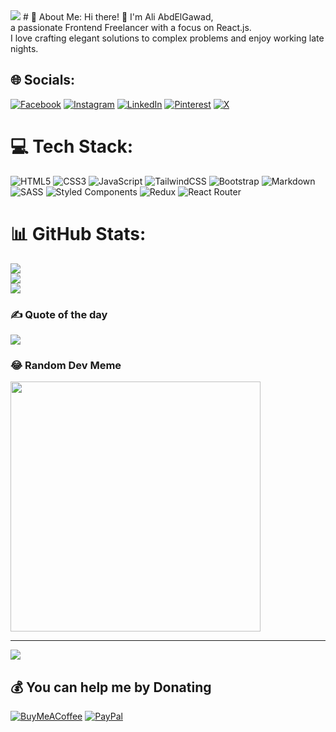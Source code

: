 <img src="https://cdnb.artstation.com/p/assets/images/images/048/282/733/original/exceptrea-gamerroom-1-revisioned-0.gif?1649761105"/>
# 💫 About Me:
Hi there! 👋 I'm Ali AbdElGawad,<br>a passionate Frontend Freelancer with a focus on React.js.<br>I love crafting elegant solutions to complex problems and enjoy working late nights. 


## 🌐 Socials:
[![Facebook](https://img.shields.io/badge/Facebook-%231877F2.svg?logo=Facebook&logoColor=white)](https://facebook.com/aliabdelgawad99) [![Instagram](https://img.shields.io/badge/Instagram-%23E4405F.svg?logo=Instagram&logoColor=white)](https://instagram.com/AliAbdElGawad_) [![LinkedIn](https://img.shields.io/badge/LinkedIn-%230077B5.svg?logo=linkedin&logoColor=white)](https://linkedin.com/in/ali-abdelgawad-656b12223) [![Pinterest](https://img.shields.io/badge/Pinterest-%23E60023.svg?logo=Pinterest&logoColor=white)](https://pinterest.com/AliAbdElGawad_) [![X](https://img.shields.io/badge/X-black.svg?logo=X&logoColor=white)](https://x.com/_AliAbdElGawad) 

# 💻 Tech Stack:
![HTML5](https://img.shields.io/badge/html5-%23E34F26.svg?style=for-the-badge&logo=html5&logoColor=white) ![CSS3](https://img.shields.io/badge/css3-%231572B6.svg?style=for-the-badge&logo=css3&logoColor=white) ![JavaScript](https://img.shields.io/badge/javascript-%23323330.svg?style=for-the-badge&logo=javascript&logoColor=%23F7DF1E) ![TailwindCSS](https://img.shields.io/badge/tailwindcss-%2338B2AC.svg?style=for-the-badge&logo=tailwind-css&logoColor=white)
 ![Bootstrap](https://img.shields.io/badge/bootstrap-%238511FA.svg?style=for-the-badge&logo=bootstrap&logoColor=white) ![Markdown](https://img.shields.io/badge/markdown-%23000000.svg?style=for-the-badge&logo=markdown&logoColor=white) ![SASS](https://img.shields.io/badge/SASS-hotpink.svg?style=for-the-badge&logo=SASS&logoColor=white) ![Styled Components](https://img.shields.io/badge/styled--components-DB7093?style=for-the-badge&logo=styled-components&logoColor=white) ![Redux](https://img.shields.io/badge/redux-%23593d88.svg?style=for-the-badge&logo=redux&logoColor=white) ![React Router](https://img.shields.io/badge/React_Router-CA4245?style=for-the-badge&logo=react-router&logoColor=white)
# 📊 GitHub Stats:
![](https://github-readme-stats.vercel.app/api?username=AliAbdElGawad&theme=dark&hide_border=false&include_all_commits=false&count_private=false)<br/>
![](https://github-readme-streak-stats.herokuapp.com/?user=AliAbdElGawad&theme=dark&hide_border=false)<br/>
![](https://github-readme-stats.vercel.app/api/top-langs/?username=AliAbdElGawad&theme=dark&hide_border=false&include_all_commits=false&count_private=false&layout=compact)

### ✍️ Quote of the day 
![](https://quotes-github-readme.vercel.app/api?type=vetical&theme=tokyonight)

### 😂 Random Dev Meme
<img src='https://randommeme-five.vercel.app/' style="height: 400px;"/>

---
[![](https://visitcount.itsvg.in/api?id=AliAbdElGawad&icon=0&color=0)](https://visitcount.itsvg.in)

  ## 💰 You can help me by Donating
  [![BuyMeACoffee](https://img.shields.io/badge/Buy%20Me%20a%20Coffee-ffdd00?style=for-the-badge&logo=buy-me-a-coffee&logoColor=black)](https://buymeacoffee.com/AliAbdElGawad) [![PayPal](https://img.shields.io/badge/PayPal-00457C?style=for-the-badge&logo=paypal&logoColor=white)](https://paypal.me/alimohamed15399) 
